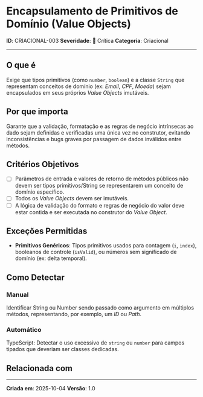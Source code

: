 # Encapsulamento de Primitivos de Domínio (Value Objects)

**ID**: CRIACIONAL-003
**Severidade**: 🔴 Crítica
**Categoria**: Criacional

---

## O que é

Exige que tipos primitivos (como `number`, `boolean`) e a classe `String` que representam conceitos de domínio (ex: *Email*, *CPF*, *Moeda*) sejam encapsulados em seus próprios *Value Objects* imutáveis.

## Por que importa

Garante que a validação, formatação e as regras de negócio intrínsecas ao dado sejam definidas e verificadas uma única vez no construtor, evitando inconsistências e bugs graves por passagem de dados inválidos entre métodos.

## Critérios Objetivos

- [ ] Parâmetros de entrada e valores de retorno de métodos públicos não devem ser tipos primitivos/String se representarem um conceito de domínio específico.
- [ ] Todos os *Value Objects* devem ser imutáveis.
- [ ] A lógica de validação do formato e regras de negócio do valor deve estar contida e ser executada no construtor do *Value Object*.

## Exceções Permitidas

- **Primitivos Genéricos**: Tipos primitivos usados para contagem (`i`, `index`), booleanos de controle (`isValid`), ou números sem significado de domínio (ex: delta temporal).

## Como Detectar

### Manual

Identificar String ou Number sendo passado como argumento em múltiplos métodos, representando, por exemplo, um *ID* ou *Path*.

### Automático

TypeScript: Detectar o uso excessivo de `string` ou `number` para campos tipados que deveriam ser classes dedicadas.

## Relacionada com


---

**Criada em**: 2025-10-04
**Versão**: 1.0
